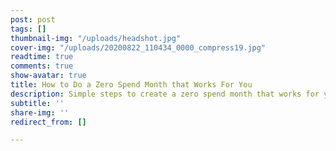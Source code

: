 ```yaml
---
post: post
tags: []
thumbnail-img: "/uploads/headshot.jpg"
cover-img: "/uploads/20200822_110434_0000_compress19.jpg"
readtime: true
comments: true
show-avatar: true
title: How to Do a Zero Spend Month that Works For You
description: Simple steps to create a zero spend month that works for you.
subtitle: ''
share-img: ''
redirect_from: []

---
```

